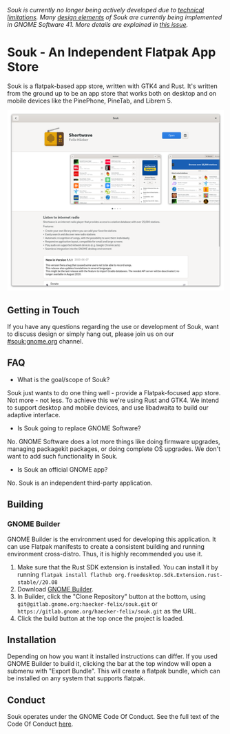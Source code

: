 _Souk is currently no longer being actively developed due to [technical limitations](https://github.com/flatpak/flatpak/issues/4046). Many [design elements](https://gitlab.gnome.org/Teams/Design/software-mockups/-/tree/master/adaptive) of Souk are currently being implemented in GNOME Software 41. More details are explained in [this issue](https://gitlab.gnome.org/haecker-felix/souk/-/issues/61#note_1270615)._


# Souk - An Independent Flatpak App Store

Souk is a flatpak-based app store, written with GTK4 and Rust.
It's written from the ground up to be an app store that works both
on desktop and on mobile devices like the PinePhone, PineTab, and Librem 5.

![Screenshot of Souk's app details page](data/screenshots/app-details.png)

## Getting in Touch
If you have any questions regarding the use or development of Souk,
want to discuss design or simply hang out, please join us on our [#souk:gnome.org](https://matrix.to/#/#souk:gnome.org) channel.

## FAQ
- What is the goal/scope of Souk?

Souk just wants to do one thing well - provide a Flatpak-focused app store. Not more - not less. To achieve this we're using Rust and GTK4. We intend to support desktop and mobile devices, and use libadwaita to build our adaptive interface.

- Is Souk going to replace GNOME Software?

No. GNOME Software does a lot more things like doing firmware upgrades, managing packagekit packages, or doing complete OS upgrades. We don't want to add such functionality in Souk.

- Is Souk an official GNOME app?

No. Souk is an independent third-party application.

## Building

### GNOME Builder

GNOME Builder is the environment used for developing this application. It can use Flatpak manifests to create a consistent building and running environment cross-distro. Thus, it is highly
recommended you use it.

1. Make sure that the Rust SDK extension is installed. You can install it by running `flatpak install flathub org.freedesktop.Sdk.Extension.rust-stable//20.08`
2. Download [GNOME Builder](https://flathub.org/apps/details/org.gnome.Builder).
3. In Builder, click the "Clone Repository" button at the bottom, using `git@gitlab.gnome.org:haecker-felix/souk.git`
or `https://gitlab.gnome.org/haecker-felix/souk.git` as the URL.
4. Click the build button at the top once the project is loaded.


## Installation

Depending on how you want it installed instructions can differ. If you
used GNOME Builder to build it, clicking the bar at the top window will 
open a submenu with "Export Bundle". This will create a flatpak bundle, 
which can be installed on any system that supports flatpak.

## Conduct

Souk operates under the GNOME Code Of Conduct. See the full
text of the Code Of Conduct [here](CODE_OF_CONDUCT.md).
